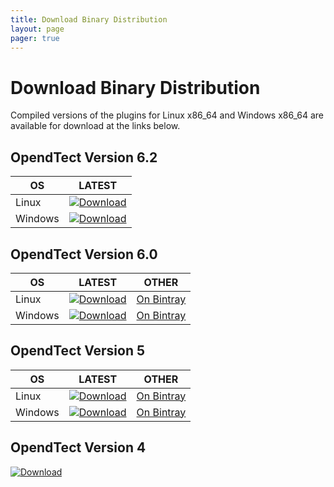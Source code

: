 ```yaml
---
title: Download Binary Distribution
layout: page 
pager: true
---
```

# Download Binary Distribution

Compiled versions of the plugins for Linux x86_64 and Windows x86_64 are available for download at the links below.

## OpendTect Version 6.2
| OS | LATEST |
|---|---|
| Linux | [ ![Download](https://api.bintray.com/packages/waynegm/OpendTect-Plugins/OpendTect-6-plugins-linux/images/download.svg) ](https://bintray.com/waynegm/OpendTect-Plugins/OpendTect-6-plugins-linux/_latestVersion) |
| Windows |  [ ![Download](https://api.bintray.com/packages/waynegm/OpendTect-Plugins/OpendTect-6-plugins-windows/images/download.svg) ](https://bintray.com/waynegm/OpendTect-Plugins/OpendTect-6-plugins-windows/_latestVersion) |

## OpendTect Version 6.0
| OS | LATEST | OTHER |
|---|---|---|
| Linux | [ ![Download](https://api.bintray.com/packages/waynegm/OpendTect-Plugins/OpendTect-6-plugins-linux/images/download.svg?version=6.0.4) ](https://bintray.com/waynegm/OpendTect-Plugins/OpendTect-6-plugins-linux/6.0.4/link) | [On Bintray](https://bintray.com/waynegm/OpendTect-Plugins/OpendTect-6-plugins-linux/view) |
| Windows |  [ ![Download](https://api.bintray.com/packages/waynegm/OpendTect-Plugins/OpendTect-6-plugins-windows/images/download.svg?version=6.0.4) ](https://bintray.com/waynegm/OpendTect-Plugins/OpendTect-6-plugins-windows/6.0.4/link) | [On Bintray](https://bintray.com/waynegm/OpendTect-Plugins/OpendTect-6-plugins-windows/view) |

## OpendTect Version 5
| OS | LATEST | OTHER |
|---|---|---|
| Linux | [ ![Download](https://api.bintray.com/packages/waynegm/OpendTect-Plugins/OpendTect-5-plugins-linux/images/download.svg) ](https://bintray.com/waynegm/OpendTect-Plugins/OpendTect-5-plugins-linux/_latestVersion) | [On Bintray](https://bintray.com/waynegm/OpendTect-Plugins/OpendTect-5-plugins-linux/view) |
| Windows | [ ![Download](https://api.bintray.com/packages/waynegm/OpendTect-Plugins/OpendTect-5-plugins-windows/images/download.svg) ](https://bintray.com/waynegm/OpendTect-Plugins/OpendTect-5-plugins-windows/_latestVersion) | [On Bintray](https://bintray.com/waynegm/OpendTect-Plugins/OpendTect-5-plugins-windows/view) |

## OpendTect Version 4

[ ![Download](https://api.bintray.com/packages/waynegm/OpendTect-Plugins/OpendTect-4-plugins/images/download.svg) ](https://bintray.com/waynegm/OpendTect-Plugins/OpendTect-4-plugins/_latestVersion)
